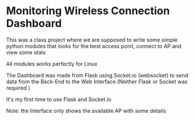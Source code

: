 # Monitoring Wireless Connection Dashboard

This was a class project where we are supposed to write some simple python modules that looks for the best access point, connect to AP and view some stats

All modules works perfectly for Linux

The Dashboard was made from Flask using Socket.io (websocket) to send data from the Back-End to the Web Interface.(Neither Flask or Socket was required )

It's my first time to use Flask and Socket.io

Note: the Interface only shows the available AP with some details
